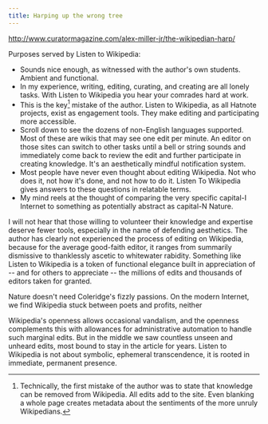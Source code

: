 ```yaml
---
title: Harping up the wrong tree
---
```


http://www.curatormagazine.com/alex-miller-jr/the-wikipedian-harp/

Purposes served by Listen to Wikipedia:

  * Sounds nice enough, as witnessed with the author's own
    students. Ambient and functional.
  * In my experience, writing, editing, curating, and creating are all
    lonely tasks. With Listen to Wikipedia you hear your comrades hard
    at work.
  * This is the key[^firstmistake] mistake of the author. Listen to
    Wikipedia, as all Hatnote projects, exist as engagement
    tools. They make editing and participating more accessible.
  * Scroll down to see the dozens of non-English languages
    supported. Most of these are wikis that may see one edit per
    minute. An editor on those sites can switch to other tasks until a
    bell or string sounds and immediately come back to review the edit
    and further participate in creating knowledge. It's an
    aesthetically mindful notification system.
  * Most people have never even thought about editing Wikipedia. Not
    who does it, not how it's done, and not how to do it. Listen To
    Wikipedia gives answers to these questions in relatable terms.
  * My mind reels at the thought of comparing the very specific
    capital-I Internet to something as potentially abstract as
    capital-N Nature.

I will not hear that those willing to volunteer their knowledge and
expertise deserve fewer tools, especially in the name of defending
aesthetics. The author has clearly not experienced the process of
editing on Wikipedia, because for the average good-faith editor, it
ranges from summarily dismissive to thanklessly ascetic to whitewater
rabidity. Something like Listen to Wikipedia is a token of
functional elegance built in appreciation of -- and for others to
appreciate -- the millions of edits and thousands of editors taken for
granted.

Nature doesn't need Coleridge's fizzly passions. On the modern
Internet, we find Wikipedia stuck between poets and profits, neither

Wikipedia's openness allows occasional vandalism, and the openness
complements this with allowances for administrative automation to
handle such marginal edits. But in the middle we saw countless unseen
and unheard edits, most bound to stay in the article for years. Listen
to Wikipedia is not about symbolic, ephemeral transcendence, it is
rooted in immediate, permanent presence.

[^firstmistake]: Technically, the first mistake of the author was to
  state that knowledge can be removed from Wikipedia. All edits add to
  the site. Even blanking a whole page creates metadata about the
  sentiments of the more unruly Wikipedians.


<!-- typo: "it is ultimately eludes" -->

